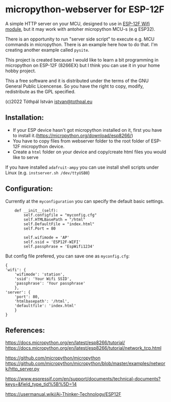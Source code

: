 # micropython-webserver for ESP-12F
A simple HTTP server on your MCU, designed to use in <a target="_blank" href="https://github.com/tothpalistvan/micropython-webserver/blob/main/img/ESP12F.jpg" title="ESP-12F Wifi module">ESP-12F Wifi module</a>, but it may work with antoher micropython MCU-s (e.g ESP32).

There is an opportunity to run "server side script" to execute e.g. MCU commands in micropython. There is an example here how to do that. I'm creating another example called `pysite`.

This project is created because I would like to learn a bit programming in micropython on ESP-12F (8266EX) but I think you can use it in your home hobby project.

This a free software and it is distributed under the terms of the GNU General Public Licencense. So you have the right to copy, modify, redistribute as the GPL specified.

(c)2022 Tóthpál István <istvan@tothpal.eu>

Installation:
-------------

- If your ESP device hasn't got micropython installed on it, first you have to install it.(https://micropython.org/download/esp8266/)
- You have to copy files from webserver folder to the root folder of ESP-12F micropython device.
- Create a `html` folder on your device and copy/create html files you would like to serve

If you have installed `adafruit-ampy` you can use install shell scripts under Linux (e.g. `instserver.sh /dev/ttyUSB0`)

Configuration:
--------------
Currently at the `myconfiguration` you can specify the default basic settings.

```
    def __init__(self):
        self.configfile = "myconfig.cfg"
        self.HTMLBasePath = "/html"
        self.DefaultFile = "index.html"
        self.Port = 80
        
        self.wifimode = 'AP'
        self.ssid = 'ESP12F-WIFI'
        self.passphrase = 'EspWifi1234'
```
But config file prefered, you can save one as `myconfig.cfg`:
```
{
'wifi': {
    'wifimode': 'station',
    'ssid': 'Your Wifi SSID', 
    'passphrase': 'Your passphrase'
    }, 
'server': { 
    'port': 80, 
    'htmlbasepath': '/html', 
    'defaultfile': 'index.html'
    }
}
```

References:
-----------
https://docs.micropython.org/en/latest/esp8266/tutorial/ \
https://docs.micropython.org/en/latest/esp8266/tutorial/network_tcp.html

https://github.com/micropython/micropython \
https://github.com/micropython/micropython/blob/master/examples/network/http_server.py

https://www.espressif.com/en/support/documents/technical-documents?keys=&field_type_tid%5B%5D=14

https://usermanual.wiki/Ai-Thinker-Technology/ESP12F

